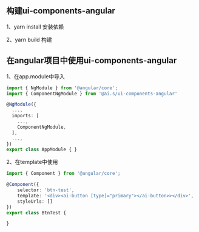 ## 构建ui-components-angular

1、yarn install  安装依赖

2、yarn build  构建

## 在angular项目中使用ui-components-angular

1、在app.module中导入
```ts
import { NgModule } from '@angular/core';
import { ComponentNgModule } from '@ai.s/ui-components-angular'

@NgModule({
  ...,
  imports: [
    ...,
    ComponentNgModule,
  ],
  ...,
})
export class AppModule { }

```

2、在template中使用

```ts
import { Component } from '@angular/core';

@Component({
    selector: 'btn-test',
    template: '<div><ai-button [type]="primary"></ai-button>></div>',
    styleUrls: []
})
export class BtnTest {

}

```